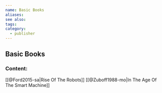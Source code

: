 ```yaml
---
name: Basic Books
aliases:
see also:
tags:
category:
  - publisher
---
```


## Basic Books

### Content:
[[@Ford2015-sa|Rise Of The Robots]]
[[@Zuboff1988-mo|In The Age Of The Smart Machine]]